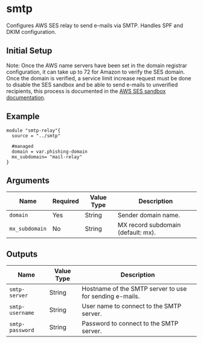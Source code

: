 # smtp

Configures AWS SES relay to send e-mails via SMTP. Handles SPF and DKIM configuration.

## Initial Setup

Note: Once the AWS name servers have been set in the domain registrar configuration, it can
take up to 72 for Amazon to verify the SES domain. Once the domain is verified, a service
limit increase request must be done to disable the SES sandbox and be able to send e-mails
to unverified recipients, this process is documented in the [AWS SES sandbox documentation](https://docs.aws.amazon.com/ses/latest/DeveloperGuide/request-production-access.html).

## Example

```hcl
module "smtp-relay"{
  source = "../smtp"

  #managed
  domain = var.phishing-domain
  mx_subdomain= "mail-relay"
}
```

## Arguments

| Name                      | Required | Value Type | Description
|---------------------------| -------- | ---------- | -----------
|`domain`                   | Yes      | String     | Sender domain name.
|`mx_subdomain`             | No       | String     | MX record subdomain (default: mx).

## Outputs

| Name                      | Value Type | Description
|---------------------------| ---------- | -----------
|`smtp-server`              | String     | Hostname of the SMTP server to use for sending e-mails.
|`smtp-username`            | String     | User name to connect to the SMTP server.
|`smtp-password`            | String     | Password to connect to the SMTP server.
